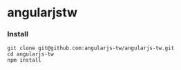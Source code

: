 angularjstw
===========

### Install

    git clone git@github.com:angularjs-tw/angularjs-tw.git
    cd angularjs-tw
    npm install
